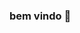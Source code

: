 ### bem vindo 👋

<!--
**150lord/150lord** is a ✨ _special_ ✨ repository because its `README.md` (this file) appears on your GitHub profile.

Here are some ideas to get you started:

- 🔭 I’m currently dev
- 🌱 I’m currently python
- 👯 I’m looking to collaborate on dev and programing
- 🤔 I’m looking for help with programs

- 📫 How to reach me: 
- 😄 Pronouns: lord
- ⚡ Fun fact: 
-->
